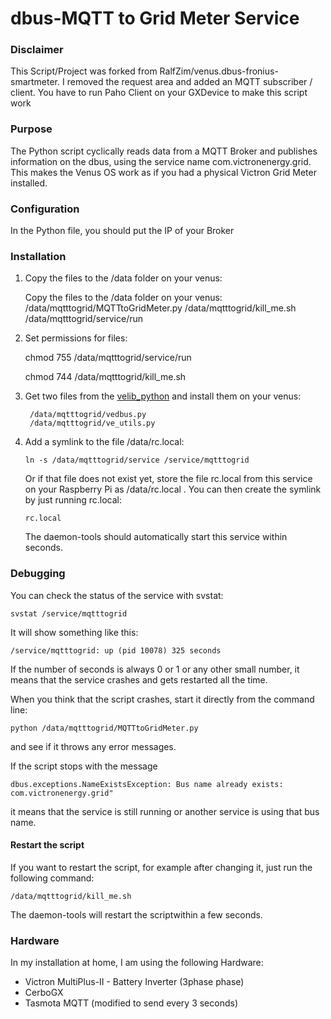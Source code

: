 # dbus-MQTT to Grid Meter Service

### Disclaimer

This Script/Project was forked from RalfZim/venus.dbus-fronius-smartmeter. 
I removed the request area and added an MQTT subscriber / client.
You have to run Paho Client on your GXDevice to make this script work


### Purpose

The Python script cyclically reads data from a MQTT Broker and publishes information on the dbus, using the service name com.victronenergy.grid. This makes the Venus OS work as if you had a physical Victron Grid Meter installed.

### Configuration

In the Python file, you should put the IP of your Broker

### Installation

1. Copy the files to the /data folder on your venus:

    Copy the files to the /data folder on your venus:
        /data/mqtttogrid/MQTTtoGridMeter.py
        /data/mqtttogrid/kill_me.sh
        /data/mqtttogrid/service/run
        
2. Set permissions for files:

    chmod 755 /data/mqtttogrid/service/run

    chmod 744 /data/mqtttogrid/kill_me.sh


3. Get two files from the [velib_python](https://github.com/victronenergy/velib_python) and install them on your venus:

        /data/mqtttogrid/vedbus.py
        /data/mqtttogrid/ve_utils.py


4. Add a symlink to the file /data/rc.local:

   `ln -s /data/mqtttogrid/service /service/mqtttogrid`

   Or if that file does not exist yet, store the file rc.local from this service on your Raspberry Pi as /data/rc.local .
   You can then create the symlink by just running rc.local:
  
   `rc.local`

   The daemon-tools should automatically start this service within seconds.

### Debugging

You can check the status of the service with svstat:

`svstat /service/mqtttogrid`

It will show something like this:

`/service/mqtttogrid: up (pid 10078) 325 seconds`

If the number of seconds is always 0 or 1 or any other small number, it means that the service crashes and gets restarted all the time.

When you think that the script crashes, start it directly from the command line:

`python /data/mqtttogrid/MQTTtoGridMeter.py`

and see if it throws any error messages.

If the script stops with the message

`dbus.exceptions.NameExistsException: Bus name already exists: com.victronenergy.grid"`

it means that the service is still running or another service is using that bus name.

#### Restart the script

If you want to restart the script, for example after changing it, just run the following command:

`/data/mqtttogrid/kill_me.sh`

The daemon-tools will restart the scriptwithin a few seconds.

### Hardware

In my installation at home, I am using the following Hardware:


- Victron MultiPlus-II - Battery Inverter (3phase phase)
- CerboGX
- Tasmota MQTT (modified to send every 3 seconds)


